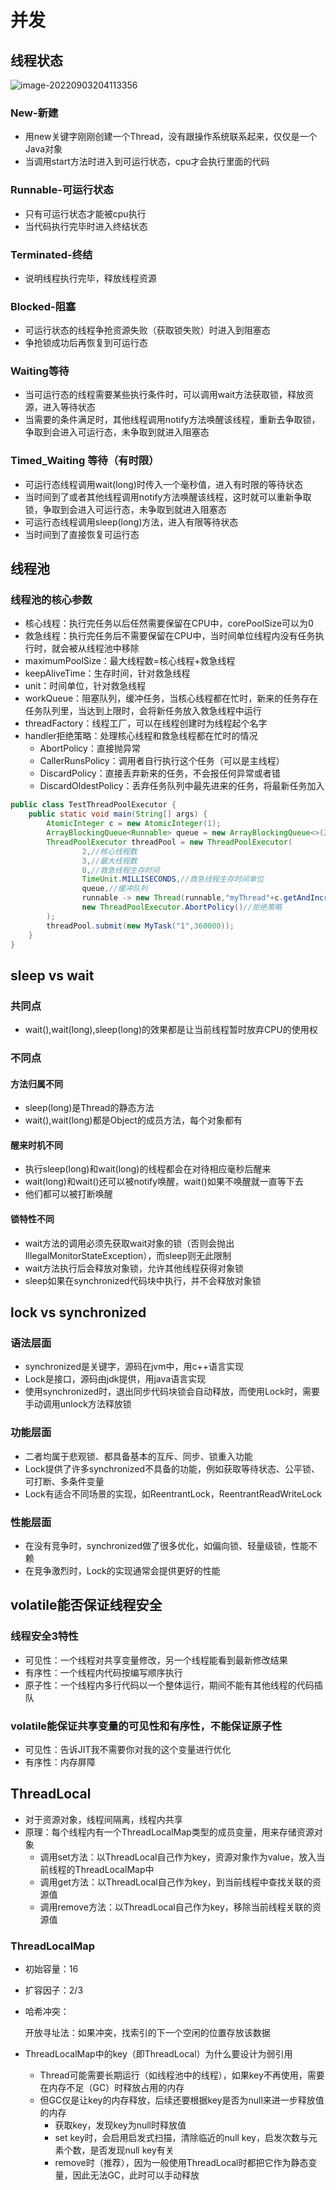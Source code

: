 # 并发

## 线程状态

![image-20220903204113356](并发.assets/image-20220903204113356.png)

### New-新建

- 用new关键字刚刚创建一个Thread，没有跟操作系统联系起来，仅仅是一个Java对象
- 当调用start方法时进入到可运行状态，cpu才会执行里面的代码

### Runnable-可运行状态

- 只有可运行状态才能被cpu执行
- 当代码执行完毕时进入终结状态

### Terminated-终结

- 说明线程执行完毕，释放线程资源

### Blocked-阻塞

- 可运行状态的线程争抢资源失败（获取锁失败）时进入到阻塞态
- 争抢锁成功后再恢复到可运行态

### Waiting等待

- 当可运行态的线程需要某些执行条件时，可以调用wait方法获取锁，释放资源，进入等待状态
- 当需要的条件满足时，其他线程调用notify方法唤醒该线程，重新去争取锁，争取到会进入可运行态，未争取到就进入阻塞态

### Timed_Waiting 等待（有时限）

- 可运行态线程调用wait(long)时传入一个毫秒值，进入有时限的等待状态
- 当时间到了或者其他线程调用notify方法唤醒该线程，这时就可以重新争取锁，争取到会进入可运行态，未争取到就进入阻塞态
- 可运行态线程调用sleep(long)方法，进入有限等待状态
- 当时间到了直接恢复可运行态

## 线程池

### 线程池的核心参数

- 核心线程：执行完任务以后任然需要保留在CPU中，corePoolSize可以为0
- 救急线程：执行完任务后不需要保留在CPU中，当时间单位线程内没有任务执行时，就会被从线程池中移除
- maximumPoolSize：最大线程数=核心线程+救急线程
- keepAliveTime：生存时间，针对救急线程
- unit：时间单位，针对救急线程
- workQueue：阻塞队列，缓冲任务，当核心线程都在忙时，新来的任务存在任务队列里，当达到上限时，会将新任务放入救急线程中运行
- threadFactory：线程工厂，可以在线程创建时为线程起个名字
- handler拒绝策略：处理核心线程和救急线程都在忙时的情况
  - AbortPolicy：直接抛异常
  - CallerRunsPolicy：调用者自行执行这个任务（可以是主线程）
  - DiscardPolicy：直接丢弃新来的任务，不会报任何异常或者错
  - DiscardOldestPolicy：丢弃任务队列中最先进来的任务，将最新任务加入

```java
public class TestThreadPoolExecutor {
    public static void main(String[] args) {
        AtomicInteger c = new AtomicInteger(1);
        ArrayBlockingQueue<Runnable> queue = new ArrayBlockingQueue<>(2);
        ThreadPoolExecutor threadPool = new ThreadPoolExecutor(
                2,//核心线程数
                3,//最大线程数
                0,//救急线程生存时间
                TimeUnit.MILLISECONDS,//救急线程生存时间单位
                queue,//缓冲队列
                runnable -> new Thread(runnable,"myThread"+c.getAndIncrement()),//线程工厂，为线程创建名字
                new ThreadPoolExecutor.AbortPolicy()//拒绝策略
        );
        threadPool.submit(new MyTask("1",360000));
    }
}
```

## sleep vs wait

### 共同点

- wait(),wait(long),sleep(long)的效果都是让当前线程暂时放弃CPU的使用权

### 不同点

#### 方法归属不同

- sleep(long)是Thread的静态方法
- wait(),wait(long)都是Object的成员方法，每个对象都有

#### 醒来时机不同

- 执行sleep(long)和wait(long)的线程都会在对待相应毫秒后醒来
- wait(long)和wait()还可以被notify唤醒，wait()如果不唤醒就一直等下去
- 他们都可以被打断唤醒

#### 锁特性不同

- wait方法的调用必须先获取wait对象的锁（否则会抛出IllegalMonitorStateException），而sleep则无此限制
- wait方法执行后会释放对象锁，允许其他线程获得对象锁
- sleep如果在synchronized代码块中执行，并不会释放对象锁

## lock vs synchronized

### 语法层面

- synchronized是关键字，源码在jvm中，用c++语言实现
- Lock是接口，源码由jdk提供，用java语言实现
- 使用synchronized时，退出同步代码块锁会自动释放，而使用Lock时，需要手动调用unlock方法释放锁

### 功能层面

- 二者均属于悲观锁、都具备基本的互斥、同步、锁重入功能
- Lock提供了许多synchronized不具备的功能，例如获取等待状态、公平锁、可打断、多条件变量
- Lock有适合不同场景的实现，如ReentrantLock，ReentrantReadWriteLock

### 性能层面

- 在没有竞争时，synchronized做了很多优化，如偏向锁、轻量级锁，性能不赖
- 在竞争激烈时，Lock的实现通常会提供更好的性能

## volatile能否保证线程安全

### 线程安全3特性

- 可见性：一个线程对共享变量修改，另一个线程能看到最新修改结果
- 有序性：一个线程内代码按编写顺序执行
- 原子性：一个线程内多行代码以一个整体运行，期间不能有其他线程的代码插队

### volatile能保证共享变量的可见性和有序性，不能保证原子性

- 可见性：告诉JIT我不需要你对我的这个变量进行优化
- 有序性：内存屏障

## ThreadLocal

- 对于资源对象，线程间隔离，线程内共享
- 原理：每个线程内有一个ThreadLocalMap类型的成员变量，用来存储资源对象
  - 调用set方法：以ThreadLocal自己作为key，资源对象作为value，放入当前线程的ThreadLocalMap中
  - 调用get方法：以ThreadLocal自己作为key，到当前线程中查找关联的资源值
  - 调用remove方法：以ThreadLocal自己作为key，移除当前线程关联的资源值

### ThreadLocalMap

- 初始容量：16
- 扩容因子：2/3

- 哈希冲突：

  开放寻址法：如果冲突，找索引的下一个空闲的位置存放该数据

- ThreadLocalMap中的key（即ThreadLocal）为什么要设计为弱引用

  - Thread可能需要长期运行（如线程池中的线程），如果key不再使用，需要在内存不足（GC）时释放占用的内存
  - 但GC仅是让key的内存释放，后续还要根据key是否为null来进一步释放值的内存
    - 获取key，发现key为null时释放值
    - set key时，会启用启发式扫描，清除临近的null key，启发次数与元素个数，是否发现null key有关
    - remove时（推荐），因为一般使用ThreadLocal时都把它作为静态变量，因此无法GC，此时可以手动释放

